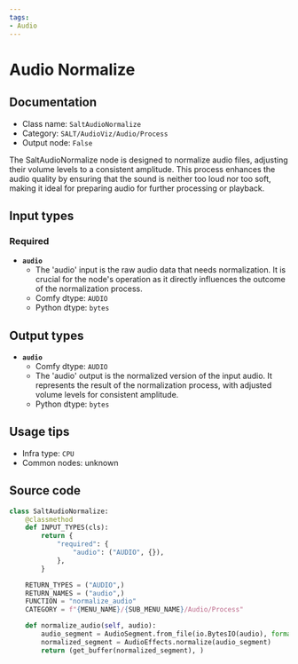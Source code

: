 ```yaml
---
tags:
- Audio
---
```


# Audio Normalize
## Documentation
- Class name: `SaltAudioNormalize`
- Category: `SALT/AudioViz/Audio/Process`
- Output node: `False`

The SaltAudioNormalize node is designed to normalize audio files, adjusting their volume levels to a consistent amplitude. This process enhances the audio quality by ensuring that the sound is neither too loud nor too soft, making it ideal for preparing audio for further processing or playback.
## Input types
### Required
- **`audio`**
    - The 'audio' input is the raw audio data that needs normalization. It is crucial for the node's operation as it directly influences the outcome of the normalization process.
    - Comfy dtype: `AUDIO`
    - Python dtype: `bytes`
## Output types
- **`audio`**
    - Comfy dtype: `AUDIO`
    - The 'audio' output is the normalized version of the input audio. It represents the result of the normalization process, with adjusted volume levels for consistent amplitude.
    - Python dtype: `bytes`
## Usage tips
- Infra type: `CPU`
- Common nodes: unknown


## Source code
```python
class SaltAudioNormalize:
    @classmethod
    def INPUT_TYPES(cls):
        return {
            "required": {
                "audio": ("AUDIO", {}),
            },
        }

    RETURN_TYPES = ("AUDIO",)
    RETURN_NAMES = ("audio",)
    FUNCTION = "normalize_audio"
    CATEGORY = f"{MENU_NAME}/{SUB_MENU_NAME}/Audio/Process"

    def normalize_audio(self, audio):
        audio_segment = AudioSegment.from_file(io.BytesIO(audio), format="wav")
        normalized_segment = AudioEffects.normalize(audio_segment)
        return (get_buffer(normalized_segment), )

```
